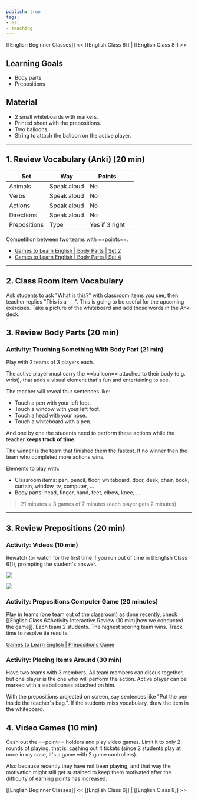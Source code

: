 ```yaml
---
publish: true
tags:
- esl
- teaching
---
```


[[English Beginner Classes]]
<< [[English Class 6]] | [[English Class 8]] >>

## Learning Goals
- Body parts
- Prepositions

## Material
- 2 small whiteboards with markers.
- Printed sheet with the prepositions.
- Two balloons.
- String to attach the balloon on the active player.

---

## 1. Review Vocabulary (Anki) (20 min)

| Set          | Way         | Points         |     |
| ------------ | ----------- | -------------- | --- |
| Animals      | Speak aloud | No             |     |
| Verbs        | Speak aloud | No             |     |
| Actions      | Speak aloud | No             |     |
| Directions   | Speak aloud | No             |     |
| Prepositions | Type        | Yes if 3 right |     |

Competition between two teams with ==points==.
- [Games to Learn English | Body Parts | Set 2](https://www.gamestolearnenglish.com/body-parts/#review)
- [Games to Learn English | Body Parts | Set 4](https://www.gamestolearnenglish.com/body-parts/#review)

---

## 2. Class Room Item Vocabulary
Ask students to ask "What is this?" with classroom items you see, then teacher replies "This is a \_\_\_". This is going to be useful for the upcoming exercises. Take a picture of the whiteboard and add those words in the Anki deck.

## 3. Review Body Parts (20 min)
### Activity: Touching Something With Body Part (21 min)
Play with 2 teams of 3 players each.

The active player must carry the ==balloon== attached to their body (e.g. wrist), that adds a visual element that's fun and entertaining to see.

The teacher will reveal four sentences like:
- Touch a pen with your left foot.
- Touch a window with your left foot.
- Touch a head with your nose. 
- Touch a whiteboard with a pen.

And one by one the students need to perform these actions while the teacher **keeps track of time**.

The winner is the team that finished them the fastest. If no winner then the team who completed more actions wins.

Elements to play with:
- Classroom items: pen, pencil, floor, whiteboard, door, desk, chair, book, curtain, window, tv, computer, ...
- Body parts: head, finger, hand, feet, elbow, knee, ...

> 21 minutes = 3 games of 7 minutes (each player gets 2 minutes).

---

## 3. Review Prepositions (20 min)

### Activity: Videos (10 min)
Rewatch (or watch for the first time if you run out of time in [[English Class 6]]), prompting the student's answer.

![](https://www.youtube.com/watch?v=iyjny2WAKcg)

![](https://www.youtube.com/watch?v=VSn-7QmnJr8)


### Activity: Prepositions Computer Game (20 minutes)
Play in teams (one team out of the classroom) as done recently, check [[English Class 6#Activity Interactive Review (10 min)|how we conducted the game]].  Each team 2 students. The highest scoring team wins. Track time to resolve tie results.

[Games to Learn English | Prepositions Game](https://www.gamestolearnenglish.com/prepositions-game/)

### Activity: Placing Items Around (30 min)
Have two teams with 3 members. All team members can discus together, but one player is the one who will perform the action. Active player can be marked with a ==balloon== attached on him.

With the prepositions projected on screen, say sentences like "Put the pen inside the teacher's bag.". If the students miss vocabulary, draw the item in the whiteboard.

## 4. Video Games (10 min)
Cash out the ==point== holders and play video games. Limit it to only 2 rounds of playing, that is, cashing out 4 tickets (since 2 students play at once in my case, it's a game with 2 game controllers).

Also because recently they have not been playing, and that way the motivation might still get sustained to keep them motivated after the difficulty of earning points has increased.

[[English Beginner Classes]]
<< [[English Class 6]] | [[English Class 8]] >>